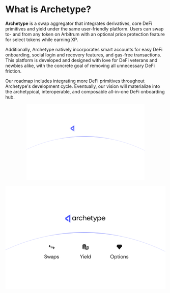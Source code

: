 # What is Archetype?

**Archetype** is a swap aggregator that integrates derivatives, core DeFi primitives and yield under the same user-friendly platform. Users can swap to- and from any token on Arbitrum with an optional price protection feature for select tokens while earning XP.

Additionally, Archetype natively incorporates smart accounts for easy DeFi onboarding, social login and recovery features, and gas-free transactions. This platform is developed and designed with love for DeFi veterans and newbies alike, with the concrete goal of removing all unnecessary DeFi friction.

Our roadmap includes integrating more DeFi primitives throughout Archetype's development cycle. Eventually, our vision will materialize into the archetypical, interoperable, and composable all-in-one DeFi onboarding hub.


<p align="center">
  <img src="https://raw.githubusercontent.com/Premian-Labs/archetype-info-center/master/public/01-about-archetype.png" alt="archetype-dark" class="dark-only"/>
</p>

<p align="center">
  <img src="https://raw.githubusercontent.com/Premian-Labs/archetype-info-center/master/public/01-about-archetype-light.png" alt="archetype-light" class="light-only"/>
</p>
